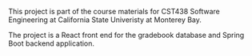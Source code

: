 This project is part of the course materials for CST438 Software Engineering at California State Univeristy at Monterey Bay.

The project is a React front end for the gradebook database and Spring Boot backend application. 
